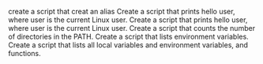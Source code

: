 create a script that creat an alias
Create a script that prints hello user, where user is the current Linux user.
Create a script that prints hello user, where user is the current Linux user.
Create a script that counts the number of directories in the PATH.
Create a script that lists environment variables.
Create a script that lists all local variables and environment variables, and functions.
